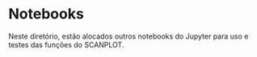 # Notebooks

Neste diretório, estão alocados outros notebooks do Jupyter para uso e testes das funções do SCANPLOT.
